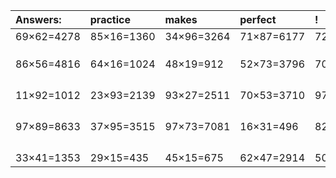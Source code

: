 | Answers: | practice | makes | perfect | ! |
| :--- | :--- | :--- | :--- | :--- |
| 69×62=4278 | 85×16=1360 | 34×96=3264 | 71×87=6177 | 72×79=5688 | 
|   |   |   |   |   | 
|   |   |   |   |   | 
|   |   |   |   |   | 
| 86×56=4816 | 64×16=1024 | 48×19=912 | 52×73=3796 | 70×45=3150 | 
|   |   |   |   |   | 
|   |   |   |   |   | 
|   |   |   |   |   | 
|   |   |   |   |   | 
| 11×92=1012 | 23×93=2139 | 93×27=2511 | 70×53=3710 | 97×95=9215 | 
|   |   |   |   |   | 
|   |   |   |   |   | 
|   |   |   |   |   | 
|   |   |   |   |   | 
| 97×89=8633 | 37×95=3515 | 97×73=7081 | 16×31=496 | 82×77=6314 | 
|   |   |   |   |   | 
|   |   |   |   |   | 
|   |   |   |   |   | 
|   |   |   |   |   | 
| 33×41=1353 | 29×15=435 | 45×15=675 | 62×47=2914 | 50×38=1900 | 
